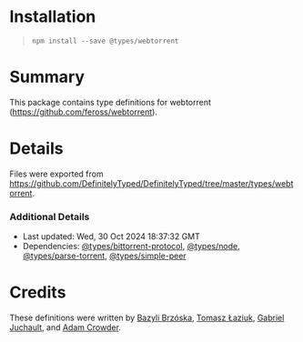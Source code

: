# Installation
> `npm install --save @types/webtorrent`

# Summary
This package contains type definitions for webtorrent (https://github.com/feross/webtorrent).

# Details
Files were exported from https://github.com/DefinitelyTyped/DefinitelyTyped/tree/master/types/webtorrent.

### Additional Details
 * Last updated: Wed, 30 Oct 2024 18:37:32 GMT
 * Dependencies: [@types/bittorrent-protocol](https://npmjs.com/package/@types/bittorrent-protocol), [@types/node](https://npmjs.com/package/@types/node), [@types/parse-torrent](https://npmjs.com/package/@types/parse-torrent), [@types/simple-peer](https://npmjs.com/package/@types/simple-peer)

# Credits
These definitions were written by [Bazyli Brzóska](https://github.com/niieani), [Tomasz Łaziuk](https://github.com/tlaziuk), [Gabriel Juchault](https://github.com/gjuchault), and [Adam Crowder](https://github.com/cheeseandcereal).
